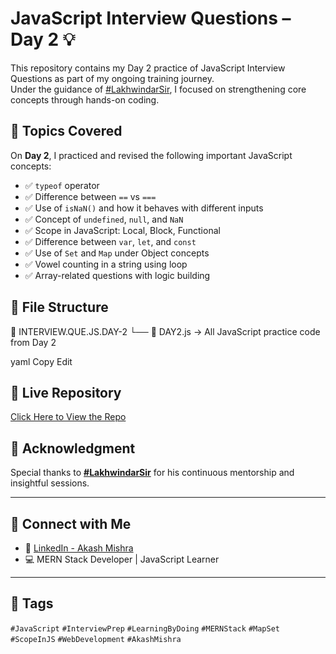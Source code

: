 # JavaScript Interview Questions – Day 2 💡

This repository contains my Day 2 practice of JavaScript Interview Questions as part of my ongoing training journey.  
Under the guidance of [#LakhwindarSir](https://www.linkedin.com/in/lakhwindarsir/), I focused on strengthening core concepts through hands-on coding.

## 📘 Topics Covered

On **Day 2**, I practiced and revised the following important JavaScript concepts:

- ✅ `typeof` operator
- ✅ Difference between `==` vs `===`
- ✅ Use of `isNaN()` and how it behaves with different inputs
- ✅ Concept of `undefined`, `null`, and `NaN`
- ✅ Scope in JavaScript: Local, Block, Functional
- ✅ Difference between `var`, `let`, and `const`
- ✅ Use of `Set` and `Map` under Object concepts
- ✅ Vowel counting in a string using loop
- ✅ Array-related questions with logic building

## 📂 File Structure

📁 INTERVIEW.QUE.JS.DAY-2
└── 📄 DAY2.js → All JavaScript practice code from Day 2

yaml
Copy
Edit

## 🔗 Live Repository

[Click Here to View the Repo](https://github.com/akashmishra92735/INTERVIEW.QUE.JS.DAY-2/blob/main/DAY2.js)

## 🙏 Acknowledgment

Special thanks to **[#LakhwindarSir](https://www.linkedin.com/in/lakhwindarsir/)** for his continuous mentorship and insightful sessions.

---

## 📌 Connect with Me

- 🔗 [LinkedIn - Akash Mishra](https://www.linkedin.com/in/akashmishra92735)
- 💻 MERN Stack Developer | JavaScript Learner

---

## 📎 Tags

`#JavaScript` `#InterviewPrep` `#LearningByDoing` `#MERNStack` `#MapSet` `#ScopeInJS` `#WebDevelopment` `#AkashMishra`
